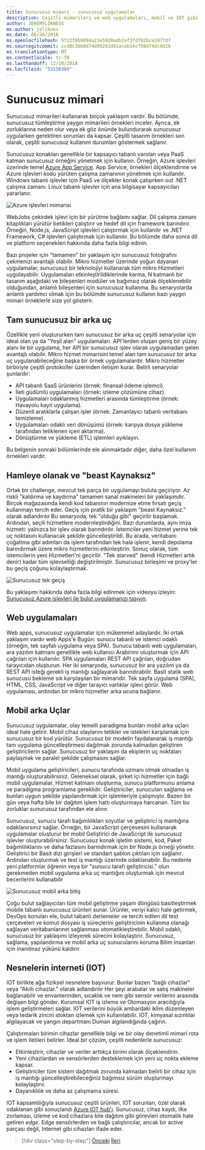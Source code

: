 ```yaml
---
title: Sunucusuz mimari - sunucusuz uygulamalar
description: Çeşitli mimarileri ve web uygulamaları, mobil ve IOT gibi sunucusuz mimarileri tarafından desteklenen uygulamaların incelenmesi.
author: JEREMYLIKNESS
ms.author: jeliknes
ms.date: 06/26/2018
ms.openlocfilehash: 5f22f8b9894a23e5920adb2af3fdf02bce2877d7
ms.sourcegitcommit: ccd8c36b0d74d99291d41aceb14cf98d74dc9d2b
ms.translationtype: MT
ms.contentlocale: tr-TR
ms.lasthandoff: 12/10/2018
ms.locfileid: "53150309"
---
```

# <a name="serverless-architecture"></a>Sunucusuz mimari

Sunucusuz mimarileri kullanarak birçok yaklaşım vardır. Bu bölümde, sunucusuz tümleştirme yaygın mimarileri örnekleri inceler. Ayrıca, ek zorluklarına neden olur veya ek göz önünde bulundurarak sunucusuz uygularken gerektiren sorunları da kapsar. Çeşitli tasarım örnekleri son olarak, çeşitli sunucusuz kullanım durumları göstermek sağlanır.

Sunucusuz konakları genellikle bir kapsayıcı tabanlı varolan veya PaaS katman sunucusuz örneğini yönetmek için kullanın. Örneğin, Azure işlevleri üzerinde temel [Azure App Service](https://docs.microsoft.com/azure/app-service/). App Service, örnekleri ölçeklendirme ve Azure işlevleri kodu yürüten çalışma zamanının yönetmek için kullanılır. Windows tabanlı işlevler için PaaS ve ölçekler konak çalışırken out .NET çalışma zamanı. Linux tabanlı işlevler için ana bilgisayar kapsayıcıları yararlanır.

![Azure işlevleri mimarisi](./media/azure-functions-architecture.png)

WebJobs çekirdek işlevi için bir yürütme bağlamı sağlar. Dil çalışma zamanı kitaplıkları yürütür betikleri çalıştırır ve hedef dil için framework barındırır. Örneğin, Node.js, JavaScript işlevleri çalıştırmak için kullanılır ve .NET Framework, C# işlevleri çalıştırmak için kullanılır. Bu bölümde daha sonra dil ve platform seçenekleri hakkında daha fazla bilgi edinin.

Bazı projeler için "tamamen" bir yaklaşım için sunucusuz fotoğrafını çekmenizi avantajlı olabilir. Mikro hizmetler üzerinde yoğun dayanan uygulamalar, sunucusuz bir teknolojiyi kullanarak tüm mikro Hizmetleri uygulayabilir. Uygulamaları etkinleştirildiklerinde karma, N katmanlı bir tasarım aşağıdaki ve bileşenleri modüler ve bağımsız olarak ölçeklenebilir olduğundan, anlamlı bileşenleri için sunucusuz kullanma. Bu senaryolarda anlamlı yardımcı olmak için bu bölümde sunucusuz kullanın bazı yaygın mimari örneklerle size yol gösterir.

## <a name="full-serverless-back-end"></a>Tam sunucusuz bir arka uç

Özellikle yeni oluştururken tam sunucusuz bir arka uç çeşitli senaryolar için ideal olan ya da "Yeşil alan" uygulamaları. API'lerden oluşan geniş bir yüzey alanı ile bir uygulama, her API bir sunucusuz işlev olarak uygulamadan gelen avantajlı olabilir. Mikro hizmet mimarisini temel alan tam sunucusuz bir arka uç uygulanabileceğine başka bir örnek uygulamalardır. Mikro hizmetler birbiriyle çeşitli protokoller üzerinden iletişim kurar. Belirli senaryolar şunlardır:

* API tabanlı SaaS ürünlerini (örnek: finansal ödeme işlemci).
* İleti güdümlü uygulamaları (örnek: izleme çözümüne cihaz).
* Uygulamaları odaklanmış hizmetleri arasında tümleştirme (örnek: Havayolu kayıt uygulama).
* Düzenli aralıklarla çalışan işler (örnek: Zamanlayıcı tabanlı veritabanı temizleme).
* Uygulamaları odaklı veri dönüşümü (örnek: karşıya dosya yükleme tarafından tetiklenen içeri aktarma).
* Dönüştürme ve yükleme (ETL) işlemleri ayıklayın.

Bu belgenin sonraki bölümlerinde ele alınmaktadır diğer, daha özel kullanım örnekleri vardır.

## <a name="monoliths-and-starving-the-beast"></a>Hamleye olanak ve "beast Kaynaksız"

Ortak bir challenge, mevcut tek parça bir uygulamayı buluta geçiriyor. Az riskli "kaldırma ve kaydırma" tamamen sanal makineleri bir yaklaşımdır. Birçok mağazasında kendi kod tabanının modernize etme fırsatı geçiş kullanmayı tercih eder. Geçiş için pratik bir yaklaşım "beast Kaynaksız." olarak adlandırılır Bu senaryoda, tek "olduğu gibi" geçirilir başlamak. Ardından, seçili hizmetlere modernleştirdiğini. Bazı durumlarda, aynı imza hizmeti: yalnızca bir işlev olarak barındırılır. İstemciler yeni hizmet yerine tek uç noktasını kullanacak şekilde güncelleştirildi. Bu arada, veritabanı çoğaltma gibi adımları da işlem tarafından tek hala işlenir, kendi depolama barındırmak üzere mikro hizmetlerini etkinleştirin. Sonuç olarak, tüm istemcilerin yeni Hizmetleri'ni geçirilir. "Tek starved" (kendi Hizmetleri artık denir) kadar tüm işlevselliği değiştirilmiştir. Sunucusuz birleşimi ve proxy'ler bu geçiş çoğunu kolaylaştırmak.

![Sunucusuz tek geçiş](./media/serverless-monolith-migration.png)

Bu yaklaşımı hakkında daha fazla bilgi edinmek için videoyu izleyin: [Sunucusuz Azure işlevleri ile bulut uygulamanızı taşıyın](https://channel9.msdn.com/Events/Connect/2017/E102).

## <a name="web-apps"></a>Web uygulamaları

Web apps, sunucusuz uygulamalar için mükemmel adaylardır. İki ortak yaklaşım vardır web Apps'e Bugün: sunucu tabanlı ve istemci odaklı (örneğin, tek sayfalı uygulama veya SPA). Sunucu tabanlı web uygulamaları, ara yazılım katmanı genellikle web kullanıcı Arabirimi oluşturmak için API çağrıları için kullanılır. SPA uygulamaları REST API çağrıları, doğrudan tarayıcıdan oluşturun. Her iki senaryoda, sunucusuz bir ara yazılım ya da REST API isteği gerekli iş mantığı sağlayarak barındırabilir. Basit statik web sunucusu bekleme sık karşılaşılan bir mimaridir. Tek sayfa uygulama (SPA), HTML, CSS, JavaScript ve diğer tarayıcı varlıklar işlevi görür. Web uygulaması, ardından bir mikro hizmetler arka ucuna bağlanır.

## <a name="mobile-back-ends"></a>Mobil arka Uçlar

Sunucusuz uygulamalar, olay temelli paradigma bunları mobil arka uçları ideal hale getirir. Mobil cihaz olaylarını tetikler ve istekleri karşılamak için sunucusuz bir kod yürütür. Sunucusuz bir modelin faydalanarak iş mantığı tam uygulama güncelleştirmesi dağıtmak zorunda kalmadan geliştiren geliştiricilerin sağlar. Sunucusuz bir yaklaşım da ekiplerin uç noktaları paylaşmak ve paralel şekilde çalışmasını sağlar.

Mobil uygulama geliştiricileri, sunucu tarafında uzmanı olmak olmadan iş mantığı oluşturabilirsiniz. Geleneksel olarak, şirket içi hizmetler için bağlı mobil uygulamalar. Hizmet katmanı oluşturma, sunucu platformunu anlama ve paradigma programlama gereklidir. Geliştiriciler, sunucuları sağlama ve bunları uygun şekilde yapılandırmak için işlemleriyle çalışmıştır. Bazen bir gün veya hafta bile bir dağıtım işlem hattı oluşturmaya harcanan. Tüm bu zorluklar sunucusuz tarafından ele alınır.

Sunucusuz, sunucu tarafı bağımlılıkları soyutlar ve geliştirici iş mantığına odaklanırsınız sağlar. Örneğin, bir JavaScript çerçevesini kullanarak uygulamalar oluşturur bir mobil Geliştirici de JavaScript ile sunucusuz işlevler oluşturabilirsiniz. Sunucusuz konak işletim sistemi, kod, Paket bağımlılıklarını ve daha fazlasını barındırmak için bir Node.js örneği yönetir. Geliştirici bir Basit dizi girişleri ve standart şablon çıktıları için sağlanır. Ardından oluşturmak ve test iş mantığı üzerinde odaklanabilir. Bu nedenle yeni platformlar öğrenin veya bir "sunucu tarafı geliştiricisi." olun gerekmeden mobil uygulama arka uç mantığını oluşturmak için mevcut becerilerini kullanabilir

![Sunucusuz mobil arka bitiş](./media/serverless-mobile-backend.png)

Çoğu bulut sağlayıcıları tüm mobil geliştirme yaşam döngüsü basitleştirmek mobile tabanlı sunucusuz ürünleri sunar. Ürünler, veriyi kalıcı hale getirmek, DevOps konuları ele, bulut tabanlı derlemeler ve tercih edilen dil test çerçeveleri ve komut dosyası iş süreçlerini geliştiricinin kullanma olanağı sağlayan veritabanlarının sağlanması otomatikleştirebilir. Mobil odaklı, sunucusuz bir yaklaşımı izleyerek sürecini kolaylaştırır. Sunucusuz, sağlama, yapılandırma ve mobil arka uç sunucularını koruma Bilim insanları için inanılmaz yükünü kaldırır.

## <a name="internet-of-things-iot"></a>Nesnelerin interneti (IOT)

IOT birlikte ağa fiziksel nesnelere başvurur. Bunlar bazen "bağlı cihazlar" veya "Akıllı cihazlar." olarak adlandırılır Her şeyi arabalar ve satış makineler bağlanabilir ve envanterinden, sıcaklık ve nem gibi sensör verilerini arasında değişen bilgi gönder. Kurumsal IOT iş izleme ve Otomasyon aracılığıyla işlem geliştirmeleri sağlar. IOT verilerini büyük ambardaki iklim düzenleyen veya tedarik zinciri stoktan izlemek için kullanılabilir. IOT, kimyasal sızıntılar algılayacak ve yangın departmanı Duman algılandığında çağırın.

Çalıştırmaları birimin cihazlar genellikle bilgi ve bir olay denetimli mimari rota ve işlem iletileri belirler. İdeal bir çözüm, çeşitli nedenlerle sunucusuz:

* Etkinleştirir, cihazlar ve veriler arttıkça birimi olarak ölçeklendirin.
* Yeni cihazlardan ve sensörlerden desteklemek için yeni uç nokta ekleme kapsar.
* Geliştiriciler tüm sistem dağıtmak zorunda kalmadan belirli bir cihaz için iş mantığı güncelleştirebileceğiniz bağımsız sürüm oluşturmayı kolaylaştırır.
* Dayanıklılık ve daha az çalışmama süresi.

IOT kapsamlılığıyla sunucusuz çeşitli ürünleri, IOT sorunları, özel olarak odaklanan gibi sonuçlandı [Azure IOT hub'ı](https://docs.microsoft.com/azure/iot-hub). Sunucusuz, cihaz kaydı, ilke zorlaması, izleme ve kod cihazlara bile dağıtım gibi görevleri otomatik hale getiren *edge*. Edge sensörlerden ve bağlı çalıştırıcılar, ancak bir active parçası değil, Internet gibi cihazları ifade eder.

>[!div class="step-by-step"]
>[Önceki](architecture-approaches.md)
>[İleri](serverless-architecture-considerations.md)
